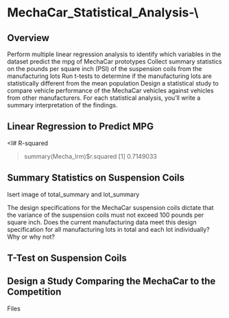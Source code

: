 # MechaCar_Statistical_Analysis-\
## Overview

Perform multiple linear regression analysis to identify which variables in the dataset predict the mpg of MechaCar prototypes
Collect summary statistics on the pounds per square inch (PSI) of the suspension coils from the manufacturing lots
Run t-tests to determine if the manufacturing lots are statistically different from the mean population
Design a statistical study to compare vehicle performance of the MechaCar vehicles against vehicles from other manufacturers. For each statistical analysis, you’ll write a summary interpretation of the findings.




## Linear Regression to Predict MPG

<I# R-squared
> summary(Mecha_lrm)$r.squared
[1] 0.7149033
> 

##  Summary Statistics on Suspension Coils

Isert image of total_summary and lot_summary

The design specifications for the MechaCar suspension coils dictate that the variance of the suspension coils must not exceed 100 pounds per square inch. Does the current manufacturing data meet this design specification for all manufacturing lots in total and each lot individually? Why or why not?


## T-Test on Suspension Coils

##  Design a Study Comparing the MechaCar to the Competition
Files